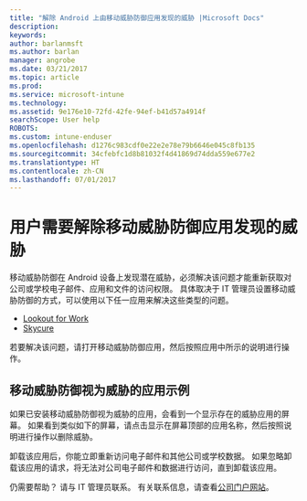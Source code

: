 ```yaml
---
title: "解除 Android 上由移动威胁防御应用发现的威胁 |Microsoft Docs"
description: 
keywords: 
author: barlanmsft
ms.author: barlan
manager: angrobe
ms.date: 03/21/2017
ms.topic: article
ms.prod: 
ms.service: microsoft-intune
ms.technology: 
ms.assetid: 9e176e10-72fd-42fe-94ef-b41d57a4914f
searchScope: User help
ROBOTS: 
ms.custom: intune-enduser
ms.openlocfilehash: d1276c983cdf0e22e2e78e79b6646e045c8fb135
ms.sourcegitcommit: 34cfebfc1d8b81032f4d41869d74dda559e677e2
ms.translationtype: HT
ms.contentlocale: zh-CN
ms.lasthandoff: 07/01/2017
---
```

# <a name="you-need-to-resolve-a-threat-found-by-a-mobile-threat-defense-app"></a>用户需要解除移动威胁防御应用发现的威胁

移动威胁防御在 Android 设备上发现潜在威胁，必须解决该问题才能重新获取对公司或学校电子邮件、应用和文件的访问权限。 具体取决于 IT 管理员设置移动威胁防御的方式，可以使用以下任一应用来解决这些类型的问题。

* [Lookout for Work](you-need-to-resolve-a-threat-found-by-lookout-for-work-android.md)
* [Skycure](you-need-to-resolve-a-threat-found-by-skycure-android.md)

若要解决该问题，请打开移动威胁防御应用，然后按照应用中所示的说明进行操作。

## <a name="example-of-an-app-that-mobile-threat-defense-sees-as-a-threat"></a>移动威胁防御视为威胁的应用示例

如果已安装移动威胁防御视为威胁的应用，会看到一个显示存在的威胁应用的屏幕。 如果看到类似如下的屏幕，请点击显示在屏幕顶部的应用名称，然后按照说明进行操作以删除威胁。

卸载该应用后，你能立即重新访问电子邮件和其他公司或学校数据。 如果忽略卸载该应用的请求，将无法对公司电子邮件和数据进行访问，直到卸载该应用。

仍需要帮助？ 请与 IT 管理员联系。 有关联系信息，请查看[公司门户网站](http://portal.manage.microsoft.com)。

